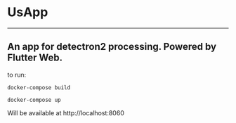 # UsApp

-------------

An app for detectron2 processing. Powered by Flutter Web.
-------------

to run:

```docker-compose build```

```docker-compose up```

Will be available at http://localhost:8060